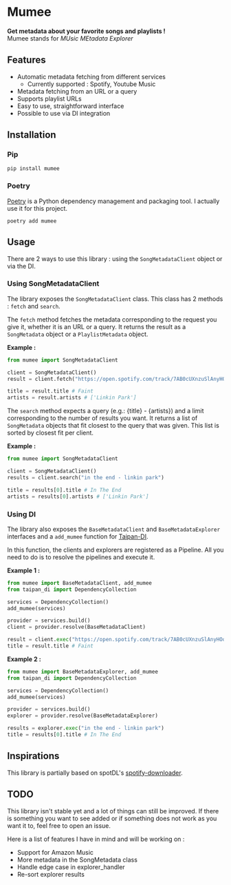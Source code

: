 # Mumee

**Get metadata about your favorite songs and playlists !**  
Mumee stands for *MUsic MEtadata Explorer*

## Features

- Automatic metadata fetching from different services
  - Currently supported : Spotify, Youtube Music
- Metadata fetching from an URL or a query
- Supports playlist URLs
- Easy to use, straightforward interface
- Possible to use via DI integration

## Installation

### Pip

```
pip install mumee
```

### Poetry

[Poetry](https://python-poetry.org/) is a Python dependency management and packaging tool. I actually use it for this project.

```
poetry add mumee
```

## Usage

There are 2 ways to use this library : using the `SongMetadataClient` object or via the DI.

### Using SongMetadataClient

The library exposes the `SongMetadataClient` class. This class has 2 methods : `fetch` and `search`.

The `fetch` method fetches the metadata corresponding to the request you give it, whether it is an URL or a query. It returns the result as a `SongMetadata` object or a `PlaylistMetadata` object.

**Example :**

```python
from mumee import SongMetadataClient

client = SongMetadataClient()
result = client.fetch("https://open.spotify.com/track/7AB0cUXnzuSlAnyHOqmrZr")

title = result.title # Faint
artists = result.artists # ['Linkin Park']
```

The `search` method expects a query (e.g.: {title} - {artists}) and a limit corresponding to the number of results you want. It returns a list of `SongMetadata` objects that fit closest to the query that was given. This list is sorted by closest fit per client.

**Example :**

```python
from mumee import SongMetadataClient

client = SongMetadataClient()
results = client.search("in the end - linkin park")

title = results[0].title # In The End
artists = results[0].artists # ['Linkin Park']
```

### Using DI

The library also exposes the `BaseMetadataClient` and `BaseMetadataExplorer` interfaces and a `add_mumee` function for [Taipan-DI](https://github.com/Billuc/Taipan-DI).

In this function, the clients and explorers are registered as a Pipeline. All you need to do is to resolve the pipelines and execute it.

**Example 1 :**

```python
from mumee import BaseMetadataClient, add_mumee
from taipan_di import DependencyCollection

services = DependencyCollection()
add_mumee(services)

provider = services.build()
client = provider.resolve(BaseMetadataClient)

result = client.exec("https://open.spotify.com/track/7AB0cUXnzuSlAnyHOqmrZr")
title = result.title # Faint
```

**Example 2 :**

```python
from mumee import BaseMetadataExplorer, add_mumee
from taipan_di import DependencyCollection

services = DependencyCollection()
add_mumee(services)

provider = services.build()
explorer = provider.resolve(BaseMetadataExplorer)

results = explorer.exec("in the end - linkin park")
title = results[0].title # In The End
```

## Inspirations

This library is partially based on spotDL's [spotify-downloader](https://github.com/spotDL/spotify-downloader).

## TODO

This library isn't stable yet and a lot of things can still be improved.
If there is something you want to see added or if something does not work as you want it to, feel free to open an issue.

Here is a list of features I have in mind and will be working on :

- Support for Amazon Music
- More metadata in the SongMetadata class
- Handle edge case in explorer_handler
- Re-sort explorer results
